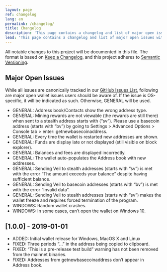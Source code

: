 ```yaml
---
layout: page
ref: changelog
lang: en
permalink: /changelog/
title: Changelog
description: 'This page contains a changelog and list of major open issues with the Veil core wallet.'
lead: 'This page contains a changelog and list of major open issues with the Veil core wallet.'
---
```

All notable changes to this project will be documented in this file. The format is based on [Keep a Changelog](https://keepachangelog.com/en/1.0.0/),
and this project adheres to [Semantic Versioning](https://semver.org/spec/v2.0.0.html).

## Major Open Issues

While all issues are canonically tracked in our [GitHub Issues List](https://github.com/Veil-Project/veil/issues), following are major open wallet issues users should be aware of. If the issue is OS-specific, it will be indicated as such. Otherwise, GENERAL will be used.

- GENERAL: Address book/Contacts show the wrong address type.
- GENERAL: Mining rewards are not viewable (the rewards are still there) when sent to a stealth address starts with (“sv”). Please use a basecoin address (starts with “bv”) by going to Settings > Advanced Options > Console tab > enter: getnewbasecoinaddress.
- GENERAL: Every time the wallet is restarted new addresses are shown.
- GENERAL: Funds are display late or not displayed (still visible on block explorer).
- GENERAL: Balances and fees are displayed incorrectly.
- GENERAL: The wallet auto-populates the Address book with new addresses.
- GENERAL: Sending Veil to stealth addresses (starts with “sv”) is met with the error “The amount exceeds your balance” despite having sufficient balance.
- GENERAL: Sending Veil to basecoin addresses (starts with “bv”) is met with the error “Invalid data”.
- GENERAL: Sending Veil to stealth addresses (starts with “sv”) makes the wallet freeze and requires forced termination of the program.
- WINDOWS: Random wallet crashes.
- WINDOWS: In some cases, can’t open the wallet on Windows 10.

## [1.0.0] - 2019-01-01

- ADDED: Initial wallet release for Windows, MacOS X and Linux
- FIXED: Three periods “…” in the address being copied to clipboard.
- FIXED: “This is a pre-release test build” warning has not been removed from the mainnet binaries.
- FIXED: Addresses from getnewbasecoinaddress don’t appear in Address book.